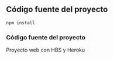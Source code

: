 ## Código fuente del proyecto

```
npm install
```

### Código fuente del proyecto

Proyecto web con HBS y Heroku